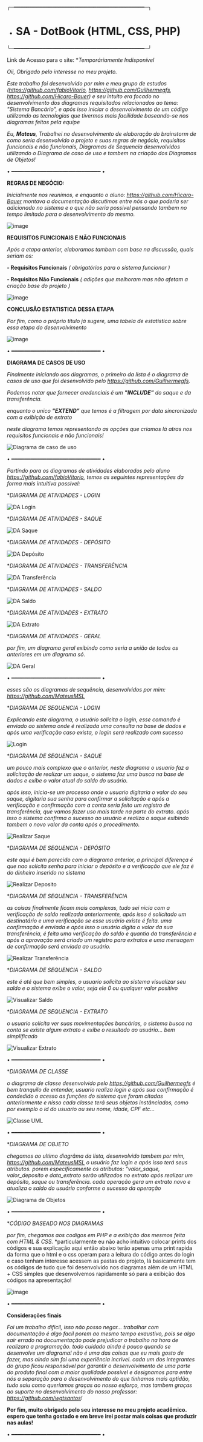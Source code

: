╭─━━━━━━━━━━━━━━━━━━━━━━━━━━━━━━━━━━━━━━━━━─╮
- # SA - DotBook (HTML, CSS, PHP)
╰─━━━━━━━━━━━━━━━━━━━━━━━━━━━━━━━━━━━━━━━━━─╯

Link de Acesso para o site: **Temporáriamente Indisponível*

*Oii, Obrigado pelo interesse no meu projeto.*

*Este trabalho foi desenvolvido por mim e meu grupo de estudos (https://github.com/fabioVitorio, https://github.com/Guilhermegfs, https://github.com/Hicaro-Bauer) e seu intuito era focado no desenvolvimento dos diagramas requisitados relacionados ao tema: *"Sistema Bancário"*, e após isso iniciar o desenvolvimento de um código utilizando as tecnologias que tivermos mais facilidade baseando-se nos diagramas feitos pela equipe*

*Eu, **Mateus**, Trabalhei no desenvolvimento de elaboração do brainstorm de como seria desenvolvido o projeto e suas regras de negócio, requisitos funcionais e não funcionais, Diagramas de Sequencia desenvolvidos utilizando o Diagrama de caso de uso e tambem na criação dos Diagramas de Objetos!*


• ━━━━━━━━━━━━━━━━━━━━━━━━━━━━ •

**REGRAS DE NEGÓCIO:**

*Inicialmente nos reunimos, e enquanto o aluno: https://github.com/Hicaro-Bauer montava a documentação discutimos entre nós o que poderia ser adicionado no sistema e o que não seria possivel pensando tambem no tempo limitado para o desenvolvimento do mesmo.*

![image](https://user-images.githubusercontent.com/109548196/199116734-efd9f6fc-70b2-4dbc-9aa3-7cf3f52f6aac.png)




**REQUISITOS FUNCIONAIS E NÃO FUNCIONAIS**

*Após a etapa anterior, elaboramos tambem com base na discussão, quais seriam os:*

**- Requisitos Funcionais** *( obrigatórios para o sistema funcionar )*

**- Requisitos Não Funcionais** *( adições que melhoram mas não afetam a criação base do projeto )*

![image](https://user-images.githubusercontent.com/109548196/199117005-1b33eeca-635b-44b3-bbc9-bd0bd607e8af.png)

**CONCLUSÃO ESTATISTICA DESSA ETAPA**

*Por fim, como o próprio titulo já sugere, uma tabela de estatistica sobre essa etapa do desenvolvimento*

![image](https://user-images.githubusercontent.com/109548196/199117184-7dbf8408-64a1-4422-bb77-e49b7d8cc958.png)

• ━━━━━━━━━━━━━━━━━━━━━━━━━━━━ •

**DIAGRAMA DE CASOS DE USO**

*Finalmente iniciando aos diagramas, o primeiro da lista é o diagrama de casos de uso que foi desenvolvido pelo https://github.com/Guilhermegfs.*

*Podemos notar que fornecer credenciais é um **"INCLUDE"** do saque e da transferência.*

*enquanto o unico **"EXTEND"** que temos é a filtragem por data sincronizada com a exibição de extrato*

*neste diagrama temos representando as opções que criamos lá atras nos requisitos funcionais e não funcionais!*

![Diagrama de caso de uso](https://user-images.githubusercontent.com/109548196/199120735-0aa663bb-8fab-48da-b93d-8febcbdb3d37.png)


• ━━━━━━━━━━━━━━━━━━━━━━━━━━━━ •


*Partindo para os diagramas de atividades elaborados pelo aluno https://github.com/fabioVitorio, temos as seguintes representações da forma mais intuitiva possivel:*


**DIAGRAMA DE ATIVIDADES - LOGIN*

![DA Login](https://user-images.githubusercontent.com/109548196/199121503-be91505c-2647-4cf6-a830-8af02482084d.png)



**DIAGRAMA DE ATIVIDADES - SAQUE*

![DA Saque](https://user-images.githubusercontent.com/109548196/199121538-d1bfac0c-0adc-4a10-9c8c-718db194f7a7.png)



**DIAGRAMA DE ATIVIDADES - DEPÓSITO*

![DA Depósito](https://user-images.githubusercontent.com/109548196/199121560-81538734-ede2-4864-ae6a-e6d2ab61a6fa.png)



**DIAGRAMA DE ATIVIDADES - TRANSFERÊNCIA*

![DA Transferência](https://user-images.githubusercontent.com/109548196/199121575-d8042167-fca0-4a53-a2f1-9d0345fd975d.png)



**DIAGRAMA DE ATIVIDADES - SALDO*

![DA Saldo](https://user-images.githubusercontent.com/109548196/199121593-8bdd3f68-91fa-40cd-9850-202515aa12f4.png)



**DIAGRAMA DE ATIVIDADES - EXTRATO*

![DA Extrato](https://user-images.githubusercontent.com/109548196/199121611-8155f1c4-6159-4c0e-ad2f-028cf9e25955.png)



**DIAGRAMA DE ATIVIDADES - GERAL*

*por fim, um diagrama geral exibindo como seria a união de todos os anteriores em um diagrama só.*

![DA Geral](https://user-images.githubusercontent.com/109548196/199121626-e0831494-7988-485d-90c7-80142caf204c.png)



• ━━━━━━━━━━━━━━━━━━━━━━━━━━━━ •

*esses são os diagramas de sequência, desenvolvidos por mim: https://github.com/MateusMSL*





**DIAGRAMA DE SEQUENCIA - LOGIN*

*Explicando este diagrama, o usuário solicita o login, esse comando é enviado ao sistema onde é realizada uma consulta na base de dados e após uma verificação caso exista, o login será realizado com sucesso*



![Login](https://user-images.githubusercontent.com/109548196/199121843-a4ce6cee-dea9-40c8-b4da-299c9ba6eb7a.png)






**DIAGRAMA DE SEQUENCIA - SAQUE*

*um pouco mais complexo que o anterior, neste diagrama o usuario faz a solicitação de realizar um saque, o sistema faz uma busca na base de dados e exibe o valor atual do saldo do usuário.*

*após isso, inicia-se um processo onde o usuario digitaria o valor do seu saque, digitaria sua senha para confirmar a solicitação e após a verificação e confirmação com a conta seria feito um registro de transferência, que vamos fazer uso mais tarde na parte do extrato. após isso o sistema confirma o sucesso ao usuário e realiza o saque exibindo tambem o novo valor da conta após o procedimento.*

![Realizar Saque](https://user-images.githubusercontent.com/109548196/199122117-eaeb50cb-9e99-46e3-9ce1-a2a0f162d973.png)






**DIAGRAMA DE SEQUENCIA - DEPÓSITO*

*este aqui é bem parecido com o diagrama anterior, a principal diferença é que nao solicita senha para iniciar o depósito e a verificação que ele faz é do dinheiro inserido no sistema*



![Realizar Deposito](https://user-images.githubusercontent.com/109548196/199122530-8e96ed3d-9b14-4be9-ac69-b531f767daa9.png)



**DIAGRAMA DE SEQUENCIA - TRANSFERÊNCIA*

*as coisas finalmente ficam mais complexas, tudo sei nicia com a verificação de saldo realizada anteriormente, após isso é solicitado um destinatário e uma verificação se esse usuário existe é feita.*
*uma confirmação é enviada e após isso o usuário digita o valor da sua transferência, é feita uma verificação do saldo e quantia da transferência e após a aprovação será criado um registro para extratos e uma mensagem de confirmação será enviada ao usuário.*

![Realizar Transferência](https://user-images.githubusercontent.com/109548196/199122886-e5b852b5-cb7a-41dc-bdca-00a64c102d0d.png)



**DIAGRAMA DE SEQUENCIA - SALDO*

*este é até que bem simples, o usuario solicita ao sistema visualizar seu saldo e o sistema exibe o valor, seja ele 0 ou qualquer valor positivo*

![Visualizar Saldo](https://user-images.githubusercontent.com/109548196/199123233-1508e8dd-fda8-43d5-a3fd-bf40cc9141d9.png)



**DIAGRAMA DE SEQUENCIA - EXTRATO*

*o usuario solicita ver suas movimentações bancárias, o sistema busca na conta se existe algum extrato e exibe o resultado ao usuário... bem simplificado*

![Visualizar Extrato](https://user-images.githubusercontent.com/109548196/199123256-75e5e7a4-089b-4f94-a227-243d55d91f7b.png)



• ━━━━━━━━━━━━━━━━━━━━━━━━━━━━ •

**DIAGRAMA DE CLASSE*

*o diagrama de classe desenvolvido pelo https://github.com/Guilhermegfs é bem tranquilo de entender, usuario realiza login e após sua confirmação é condedido o acesso as funções do sistema que foram citadas anteriormente e nisso cada classe terá seus objetos instânciados, como por exemplo o id do usuario ou seu nome, idade, CPF etc...*

![Classe UML](https://user-images.githubusercontent.com/109548196/199123508-bac9ee7d-3122-426c-b697-fe76d15493ed.png)

• ━━━━━━━━━━━━━━━━━━━━━━━━━━━━ •

**DIAGRAMA DE OBJETO*

*chegamos ao ultimo diagrâma da lista, desenvolvido tambem por mim, https://github.com/MateusMSL*
*o usuário faz login e após isso terá seus atributos. porem especificamente os atributos: "valor_saque, valor_deposito e data_extrato serão utilizados no extrato após realizar um depósito, saque ou transferência.*
*cada operação gera um extrato novo e atualiza o saldo do usuário conforme o sucesso da operação*

![Diagrama de Objetos](https://user-images.githubusercontent.com/109548196/199123759-c428d566-0cde-43f7-8d42-965ba32e2e02.png)





• ━━━━━━━━━━━━━━━━━━━━━━━━━━━━ •

**CÓDIGO BASEADO NOS DIAGRAMAS*

*por fim, chegamos aos codigos em PHP e a exibição dos mesmos feita com HTML & CSS.*
*particularmente eu não acho intuitivo colocar prints dos códigos e sua explicação aqui então abaixo terão apenas uma print rapida da forma que o html e o css operam para a leitura do código antes do login e caso tenham interesse acessem as pastas do projeto, lá basicamente tem os códigos de tudo que foi desenvolvido nos diagramas além de um HTML + CSS simples que desenvolvemos rapidamente só para a exibição dos códigos na apresentação!

![image](https://user-images.githubusercontent.com/109548196/199125081-4f80d250-1456-45af-92e6-d4eb3f22a450.png)



• ━━━━━━━━━━━━━━━━━━━━━━━━━━━━ •



**Considerações finais**

*Foi um trabalho dificil, isso não posso negar... trabalhar com documentação é algo facil porem ao mesmo tempo exaustivo, pois se algo sair errado na documentação pode prejudicar o trabalho na hora de realizara a programação.
todo cuidado ainda é pouco quando se desenvolve um diagrama!
não é uma das coisas que eu mais gosto de fazer, mas ainda sim foi uma experiência incrivel.
cada um dos integrantes do grupo ficou responsável por garantir o desenvolvimento de uma parte do produto final com a maior qualidade possivel e designamos para entre nós a separação para o desenvolvimento do que tinhamos mais aptidão, tudo saiu como queriamos graças ao nosso esforço, mas tambem graças ao suporte no desenvolvimento do nosso professor: https://github.com/wgtsantos!*


**Por fim, muito obrigado pelo seu interesse no meu projeto acadêmico. espero que tenha gostado e em breve irei postar mais coisas que produzir nas aulas!**

• ━━━━━━━━━━━━━━━━━━━━━━━━━━━━ •
